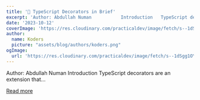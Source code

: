 ```yaml
---
title: '💙 TypeScript Decorators in Brief'
excerpt: 'Author: Abdullah Numan           Introduction   TypeScript decorators are an extension that...'
date: '2023-10-12'
coverImage: 'https://res.cloudinary.com/practicaldev/image/fetch/s--1dSgg1OY--/c_imagga_scale,f_auto,fl_progressive,h_420,q_auto,w_1000/https://dev-to-uploads.s3.amazonaws.com/uploads/articles/6m61iovhndjuq0zbch6x.png'
author:
  name: Koders
  picture: "assets/blog/authors/koders.png"
ogImage:
  url: 'https://res.cloudinary.com/practicaldev/image/fetch/s--1dSgg1OY--/c_imagga_scale,f_auto,fl_progressive,h_420,q_auto,w_1000/https://dev-to-uploads.s3.amazonaws.com/uploads/articles/6m61iovhndjuq0zbch6x.png'
---
```


Author: Abdullah Numan           Introduction   TypeScript decorators are an extension that...

[Read more](https://dev.to/refine/typescript-decorators-in-brief-1i23)
